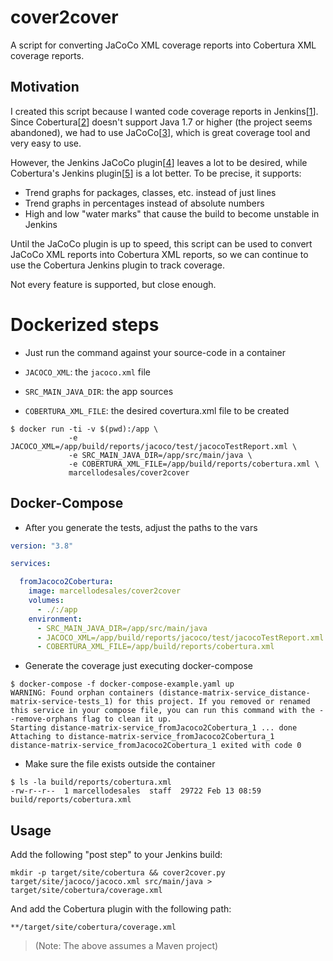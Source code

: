 # cover2cover

A script for converting JaCoCo XML coverage reports into Cobertura XML coverage
reports.

## Motivation

I created this script because I wanted code coverage reports in Jenkins[[1]].
Since Cobertura[[2]] doesn't support Java 1.7 or higher (the project seems
abandoned), we had to use JaCoCo[[3]], which is great coverage tool and very easy
to use.

However, the Jenkins JaCoCo plugin[[4]] leaves a lot to be desired, while Cobertura's
Jenkins plugin[[5]] is a lot better. To be precise, it supports:

  * Trend graphs for packages, classes, etc. instead of just lines
  * Trend graphs in percentages instead of absolute numbers
  * High and low "water marks" that cause the build to become unstable in Jenkins

Until the JaCoCo plugin is up to speed, this script can be used to convert
JaCoCo XML reports into Cobertura XML reports, so we can continue to use the
Cobertura Jenkins plugin to track coverage.

Not every feature is supported, but close enough.

# Dockerized steps

* Just run the command against your source-code in a container

* `JACOCO_XML`: the `jacoco.xml` file
* `SRC_MAIN_JAVA_DIR`: the app sources
* `COBERTURA_XML_FILE`: the desired covertura.xml file to be created

```console
$ docker run -ti -v $(pwd):/app \
             -e JACOCO_XML=/app/build/reports/jacoco/test/jacocoTestReport.xml \
             -e SRC_MAIN_JAVA_DIR=/app/src/main/java \
             -e COBERTURA_XML_FILE=/app/build/reports/cobertura.xml \
             marcellodesales/cover2cover
```

## Docker-Compose

* After you generate the tests, adjust the paths to the vars

```yaml
version: "3.8"

services:

  fromJacoco2Cobertura:
    image: marcellodesales/cover2cover
    volumes:
      - ./:/app
    environment:
      - SRC_MAIN_JAVA_DIR=/app/src/main/java
      - JACOCO_XML=/app/build/reports/jacoco/test/jacocoTestReport.xml
      - COBERTURA_XML_FILE=/app/build/reports/cobertura.xml
```

* Generate the coverage just executing docker-compose

```console
$ docker-compose -f docker-compose-example.yaml up
WARNING: Found orphan containers (distance-matrix-service_distance-matrix-service-tests_1) for this project. If you removed or renamed this service in your compose file, you can run this command with the --remove-orphans flag to clean it up.
Starting distance-matrix-service_fromJacoco2Cobertura_1 ... done
Attaching to distance-matrix-service_fromJacoco2Cobertura_1
distance-matrix-service_fromJacoco2Cobertura_1 exited with code 0
```

* Make sure the file exists outside the container

```console
$ ls -la build/reports/cobertura.xml
-rw-r--r--  1 marcellodesales  staff  29722 Feb 13 08:59 build/reports/cobertura.xml
```

## Usage

Add the following "post step" to your Jenkins build:

    mkdir -p target/site/cobertura && cover2cover.py target/site/jacoco/jacoco.xml src/main/java > target/site/cobertura/coverage.xml

And add the Cobertura plugin with the following path:

    **/target/site/cobertura/coverage.xml

> (Note: The above assumes a Maven project)

[1]: http://jenkins-ci.org/ "Jenkins"
[2]: http://cobertura.sourceforge.net/ "Cobertura"
[3]: http://www.eclemma.org/jacoco/ "JaCoCo"
[4]: https://wiki.jenkins-ci.org/display/JENKINS/JaCoCo+Plugin "Jenkins JaCoCo plugin"
[5]: https://wiki.jenkins-ci.org/display/JENKINS/Cobertura+Plugin "Jenkins Cobertura plugin"
